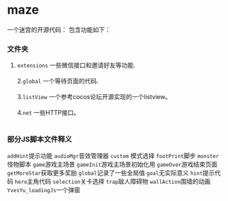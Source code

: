
# maze

一个迷宫的开源代码：
包含功能如下：
### 文件夹
1. `extensions`
一些微信接口和邀请好友等功能.<br></br>
2.`global`
一个等待页面的代码.<br></br>
3.`listView`
一个参考cocos论坛开源实现的一个listview。<br></br>
4.`net`
一些HTTP接口。<br></br>

### 部分JS脚本文件释义
`addHint`提示功能
`audioMgr`音效管理器
`custom` 模式选择
`footPrint`脚步
`monster` 怪物脚本
`game`游戏主场景
`gameInit`游戏主场景初始化用
`gameOver`游戏结束页面
`getMoreStar`获取更多奖励
`global`记录了一些全局值
`goal`无实际意义
`hint`提示代码
`hero`主角代码
`selection`关卡选择
`trap`敌人障碍物
`wallAction`围墙的动画
`YvesYu_loadingJs`一个弹窗

